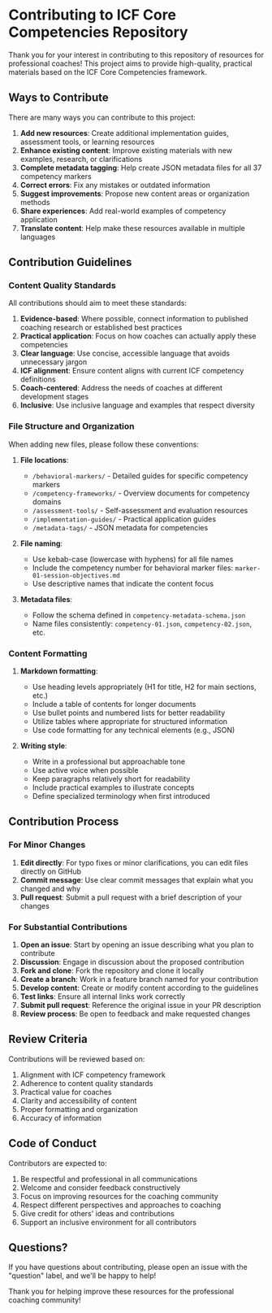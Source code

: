 # Contributing to ICF Core Competencies Repository

Thank you for your interest in contributing to this repository of resources for professional coaches! This project aims to provide high-quality, practical materials based on the ICF Core Competencies framework.

## Ways to Contribute

There are many ways you can contribute to this project:

1. **Add new resources**: Create additional implementation guides, assessment tools, or learning resources
2. **Enhance existing content**: Improve existing materials with new examples, research, or clarifications
3. **Complete metadata tagging**: Help create JSON metadata files for all 37 competency markers
4. **Correct errors**: Fix any mistakes or outdated information
5. **Suggest improvements**: Propose new content areas or organization methods
6. **Share experiences**: Add real-world examples of competency application
7. **Translate content**: Help make these resources available in multiple languages

## Contribution Guidelines

### Content Quality Standards

All contributions should aim to meet these standards:

1. **Evidence-based**: Where possible, connect information to published coaching research or established best practices
2. **Practical application**: Focus on how coaches can actually apply these competencies
3. **Clear language**: Use concise, accessible language that avoids unnecessary jargon
4. **ICF alignment**: Ensure content aligns with current ICF competency definitions
5. **Coach-centered**: Address the needs of coaches at different development stages
6. **Inclusive**: Use inclusive language and examples that respect diversity

### File Structure and Organization

When adding new files, please follow these conventions:

1. **File locations**:
   - `/behavioral-markers/` - Detailed guides for specific competency markers
   - `/competency-frameworks/` - Overview documents for competency domains
   - `/assessment-tools/` - Self-assessment and evaluation resources
   - `/implementation-guides/` - Practical application guides
   - `/metadata-tags/` - JSON metadata for competencies

2. **File naming**:
   - Use kebab-case (lowercase with hyphens) for all file names
   - Include the competency number for behavioral marker files: `marker-01-session-objectives.md`
   - Use descriptive names that indicate the content focus

3. **Metadata files**:
   - Follow the schema defined in `competency-metadata-schema.json`
   - Name files consistently: `competency-01.json`, `competency-02.json`, etc.

### Content Formatting

1. **Markdown formatting**:
   - Use heading levels appropriately (H1 for title, H2 for main sections, etc.)
   - Include a table of contents for longer documents
   - Use bullet points and numbered lists for better readability
   - Utilize tables where appropriate for structured information
   - Use code formatting for any technical elements (e.g., JSON)

2. **Writing style**:
   - Write in a professional but approachable tone
   - Use active voice when possible
   - Keep paragraphs relatively short for readability
   - Include practical examples to illustrate concepts
   - Define specialized terminology when first introduced

## Contribution Process

### For Minor Changes

1. **Edit directly**: For typo fixes or minor clarifications, you can edit files directly on GitHub
2. **Commit message**: Use clear commit messages that explain what you changed and why
3. **Pull request**: Submit a pull request with a brief description of your changes

### For Substantial Contributions

1. **Open an issue**: Start by opening an issue describing what you plan to contribute
2. **Discussion**: Engage in discussion about the proposed contribution
3. **Fork and clone**: Fork the repository and clone it locally
4. **Create a branch**: Work in a feature branch named for your contribution
5. **Develop content**: Create or modify content according to the guidelines
6. **Test links**: Ensure all internal links work correctly
7. **Submit pull request**: Reference the original issue in your PR description
8. **Review process**: Be open to feedback and make requested changes

## Review Criteria

Contributions will be reviewed based on:

1. Alignment with ICF competency framework
2. Adherence to content quality standards
3. Practical value for coaches
4. Clarity and accessibility of content
5. Proper formatting and organization
6. Accuracy of information

## Code of Conduct

Contributors are expected to:

1. Be respectful and professional in all communications
2. Welcome and consider feedback constructively
3. Focus on improving resources for the coaching community
4. Respect different perspectives and approaches to coaching
5. Give credit for others' ideas and contributions
6. Support an inclusive environment for all contributors

## Questions?

If you have questions about contributing, please open an issue with the "question" label, and we'll be happy to help!

Thank you for helping improve these resources for the professional coaching community!
